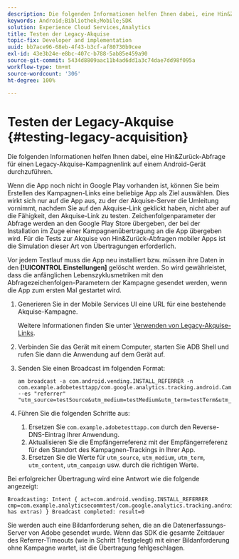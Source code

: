 ```yaml
---
description: Die folgenden Informationen helfen Ihnen dabei, eine Hin&Zurück-Abfrage für einen Legacy-Akquise-Kampagnenlink auf einem Android-Gerät durchzuführen.
keywords: Android;Bibliothek;Mobile;SDK
solution: Experience Cloud Services,Analytics
title: Testen der Legacy-Akquise
topic-fix: Developer and implementation
uuid: bb7ace96-68eb-4f43-b3cf-af80730b9cee
exl-id: 43e3b24e-e8bc-407c-b788-5ab85e459a90
source-git-commit: 5434d8809aac11b4ad6dd1a3c74dae7dd98f095a
workflow-type: tm+mt
source-wordcount: '306'
ht-degree: 100%

---
```


# Testen der Legacy-Akquise {#testing-legacy-acquisition}

Die folgenden Informationen helfen Ihnen dabei, eine Hin&amp;Zurück-Abfrage für einen Legacy-Akquise-Kampagnenlink auf einem Android-Gerät durchzuführen.

Wenn die App noch nicht in Google Play vorhanden ist, können Sie beim Erstellen des Kampagnen-Links eine beliebige App als Ziel auswählen. Dies wirkt sich nur auf die App aus, zu der der Akquise-Server die Umleitung vornimmt, nachdem Sie auf den Akquise-Link geklickt haben, nicht aber auf die Fähigkeit, den Akquise-Link zu testen. Zeichenfolgenparameter der Abfrage werden an den Google Play Store übergeben, der bei der Installation im Zuge einer Kampagnenübertragung an die App übergeben wird. Für die Tests zur Akquise von Hin&amp;Zurück-Abfragen mobiler Apps ist die Simulation dieser Art von Übertragungen erforderlich.

Vor jedem Testlauf muss die App neu installiert bzw. müssen ihre Daten in den **[!UICONTROL Einstellungen]** gelöscht werden. So wird gewährleistet, dass die anfänglichen Lebenszyklusmetriken mit den Abfragezeichenfolgen-Parametern der Kampagne gesendet werden, wenn die App zum ersten Mal gestartet wird.

1. Generieren Sie in der Mobile Services UI eine URL für eine bestehende Akquise-Kampagne.

   Weitere Informationen finden Sie unter [Verwenden von Legacy-Akquise-Links](/help/using/acquisition-main/c-marketing-links-builder/t-create-edit-adobe-links/c-use-legacy-acquisition-links/c-use-legacy-acquisition-links.md).
1. Verbinden Sie das Gerät mit einem Computer, starten Sie ADB Shell und rufen Sie dann die Anwendung auf dem Gerät auf.
1. Senden Sie einen Broadcast im folgenden Format:

   ```
   am broadcast -a com.android.vending.INSTALL_REFERRER -n com.example.adobetesttapp/com.google.analytics.tracking.android.CampaignTrackingReceiver --es "referrer" "utm_source=testSource&utm_medium=testMedium&utm_term=testTerm&utm_content=testContent&utm_campaign=testCampaign&trackingcode=trackingvalue"
   ```

1. Führen Sie die folgenden Schritte aus:
   1. Ersetzen Sie `com.example.adobetesttapp.com` durch den Reverse-DNS-Eintrag Ihrer Anwendung.
   1. Aktualisieren Sie die Empfängerreferenz mit der Empfängerreferenz für den Standort des Kampagnen-Trackings in Ihrer App.
   1. Ersetzen Sie die Werte für `utm_source`, `utm_medium`, `utm_term`, `utm_content`, `utm_campaign` usw. durch die richtigen Werte.

Bei erfolgreicher Übertragung wird eine Antwort wie die folgende angezeigt:

```
Broadcasting: Intent { act=com.android.vending.INSTALL_REFERRER cmp=com.example.analyticsecommtest/com.google.analytics.tracking.android.AnalyticsReceiver has extras) } Broadcast completed: result=0
```

Sie werden auch eine Bildanforderung sehen, die an die Datenerfassungs-Server von Adobe gesendet wurde. Wenn das SDK die gesamte Zeitdauer des Referrer-Timeouts (wie in Schritt 1 festgelegt) mit einer Bildanforderung ohne Kampagne wartet, ist die Übertragung fehlgeschlagen.
